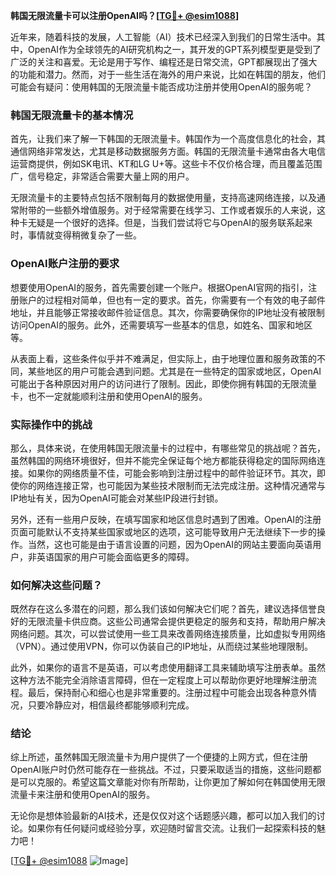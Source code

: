 **韩国无限流量卡可以注册OpenAI吗？[[TG💪+ @esim1088](https://t.me/s/esim1088)]**

近年来，随着科技的发展，人工智能（AI）技术已经深入到我们的日常生活中。其中，OpenAI作为全球领先的AI研究机构之一，其开发的GPT系列模型更是受到了广泛的关注和喜爱。无论是用于写作、编程还是日常交流，GPT都展现出了强大的功能和潜力。然而，对于一些生活在海外的用户来说，比如在韩国的朋友，他们可能会有疑问：使用韩国的无限流量卡能否成功注册并使用OpenAI的服务呢？

### 韩国无限流量卡的基本情况

首先，让我们来了解一下韩国的无限流量卡。韩国作为一个高度信息化的社会，其通信网络非常发达，尤其是移动数据服务方面。韩国的无限流量卡通常由各大电信运营商提供，例如SK电讯、KT和LG U+等。这些卡不仅价格合理，而且覆盖范围广，信号稳定，非常适合需要大量上网的用户。

无限流量卡的主要特点包括不限制每月的数据使用量，支持高速网络连接，以及通常附带的一些额外增值服务。对于经常需要在线学习、工作或者娱乐的人来说，这种卡无疑是一个很好的选择。但是，当我们尝试将它与OpenAI的服务联系起来时，事情就变得稍微复杂了一些。

### OpenAI账户注册的要求

想要使用OpenAI的服务，首先需要创建一个账户。根据OpenAI官网的指引，注册账户的过程相对简单，但也有一定的要求。首先，你需要有一个有效的电子邮件地址，并且能够正常接收邮件验证信息。其次，你需要确保你的IP地址没有被限制访问OpenAI的服务。此外，还需要填写一些基本的信息，如姓名、国家和地区等。

从表面上看，这些条件似乎并不难满足，但实际上，由于地理位置和服务政策的不同，某些地区的用户可能会遇到问题。尤其是在一些特定的国家或地区，OpenAI可能出于各种原因对用户的访问进行了限制。因此，即使你拥有韩国的无限流量卡，也不一定就能顺利注册和使用OpenAI的服务。

### 实际操作中的挑战

那么，具体来说，在使用韩国无限流量卡的过程中，有哪些常见的挑战呢？首先，虽然韩国的网络环境很好，但并不能完全保证每个地方都能获得稳定的国际网络连接。如果你的网络质量不佳，可能会影响到注册过程中的邮件验证环节。其次，即使你的网络连接正常，也可能因为某些技术限制而无法完成注册。这种情况通常与IP地址有关，因为OpenAI可能会对某些IP段进行封锁。

另外，还有一些用户反映，在填写国家和地区信息时遇到了困难。OpenAI的注册页面可能默认不支持某些国家或地区的选项，这可能导致用户无法继续下一步的操作。当然，这也可能是由于语言设置的问题，因为OpenAI的网站主要面向英语用户，非英语国家的用户可能会面临更多的障碍。

### 如何解决这些问题？

既然存在这么多潜在的问题，那么我们该如何解决它们呢？首先，建议选择信誉良好的无限流量卡供应商。这些公司通常会提供更稳定的服务和支持，帮助用户解决网络问题。其次，可以尝试使用一些工具来改善网络连接质量，比如虚拟专用网络（VPN）。通过使用VPN，你可以伪装自己的IP地址，从而绕过某些地理限制。

此外，如果你的语言不是英语，可以考虑使用翻译工具来辅助填写注册表单。虽然这种方法不能完全消除语言障碍，但在一定程度上可以帮助你更好地理解注册流程。最后，保持耐心和细心也是非常重要的。注册过程中可能会出现各种意外情况，只要冷静应对，相信最终都能够顺利完成。

### 结论

综上所述，虽然韩国无限流量卡为用户提供了一个便捷的上网方式，但在注册OpenAI账户时仍然可能存在一些挑战。不过，只要采取适当的措施，这些问题都是可以克服的。希望这篇文章能对你有所帮助，让你更加了解如何在韩国使用无限流量卡来注册和使用OpenAI的服务。

无论你是想体验最新的AI技术，还是仅仅对这个话题感兴趣，都可以加入我们的讨论。如果你有任何疑问或经验分享，欢迎随时留言交流。让我们一起探索科技的魅力吧！

[[TG💪+ @esim1088](https://t.me/s/esim1088) ![Image](https://i.postimg.cc/4NQfJmqS/Snipaste-2025-05-13-00-14-12.png)]